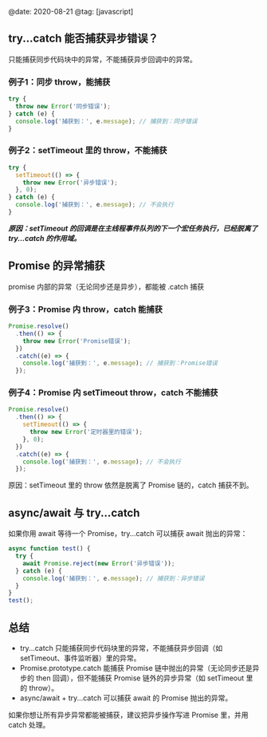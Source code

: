 @date: 2020-08-21
@tag: [javascript]

## try...catch 能否捕获异步错误？

只能捕获同步代码块中的异常，不能捕获异步回调中的异常。

### 例子1：同步 throw，能捕获

```js
try {
  throw new Error('同步错误');
} catch (e) {
  console.log('捕获到：', e.message); // 捕获到：同步错误
}
```

### 例子2：setTimeout 里的 throw，不能捕获

```js
try {
  setTimeout(() => {
    throw new Error('异步错误');
  }, 0);
} catch (e) {
  console.log('捕获到：', e.message); // 不会执行
}
```

**_原因：setTimeout 的回调是在主线程事件队列的下一个宏任务执行，已经脱离了 try...catch 的作用域。_**

## Promise 的异常捕获

promise 内部的异常（无论同步还是异步），都能被 .catch 捕获

### 例子3：Promise 内 throw，catch 能捕获

```js
Promise.resolve()
  .then(() => {
    throw new Error('Promise错误');
  })
  .catch((e) => {
    console.log('捕获到：', e.message); // 捕获到：Promise错误
  });
```

### 例子4：Promise 内 setTimeout throw，catch 不能捕获

```js
Promise.resolve()
  .then(() => {
    setTimeout(() => {
      throw new Error('定时器里的错误');
    }, 0);
  })
  .catch((e) => {
    console.log('捕获到：', e.message); // 不会执行
  });
```

原因：setTimeout 里的 throw 依然是脱离了 Promise 链的，catch 捕获不到。

## async/await 与 try...catch

如果你用 await 等待一个 Promise，try...catch 可以捕获 await 抛出的异常：

```js
async function test() {
  try {
    await Promise.reject(new Error('异步错误'));
  } catch (e) {
    console.log('捕获到：', e.message); // 捕获到：异步错误
  }
}
test();
```

## 总结

- try...catch 只能捕获同步代码块里的异常，不能捕获异步回调（如 setTimeout、事件监听器）里的异常。
- Promise.prototype.catch 能捕获 Promise 链中抛出的异常（无论同步还是异步的 then 回调），但不能捕获 Promise 链外的异步异常（如 setTimeout 里的 throw）。
- async/await + try...catch 可以捕获 await 的 Promise 抛出的异常。

如果你想让所有异步异常都能被捕获，建议把异步操作写进 Promise 里，并用 catch 处理。
